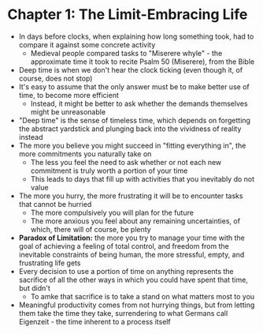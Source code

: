 # Chapter 1: The Limit-Embracing Life

* In days before clocks, when explaining how long something took, had to compare it against some concrete activity
  * Medieval people compared tasks to "Miserere whyle" - the approximate time it took to recite Psalm 50 (Miserere), from the Bible
* Deep time is when we don't hear the clock ticking (even though it, of course, does not stop)
* It's easy to assume that the only answer must be to make better use of time, to become more efficient
  * Instead, it might be better to ask whether the demands themselves might be unreasonable
* "Deep time" is the sense of timeless time, which depends on forgetting the abstract yardstick and plunging back into the vividness of reality instead
* The more you believe you might succeed in "fitting everything in", the more commitments you naturally take on
  * The less you feel the need to ask whether or not each new commitment is truly worth a portion of your time
  * This leads to days that fill up with activities that you inevitably do not value
* The more you hurry, the more frustrating it will be to encounter tasks that cannot be hurried
  * The more compulsively you will plan for the future
  * The more anxious you feel about any remaining uncertainties, of which, there will of course, be plenty
* **Paradox of Limitation:** the more you try to manage your time with the goal of achieving a feeling of total control, and freedom from the inevitable constraints of being human, the more stressful, empty, and frustrating life gets
* Every decision to use a portion of time on anything represents the sacrifice of all the other ways in which you could have spent that time, but didn't
  * To amke that sacrifice is to take a stand on what matters most to you
* Meaningful productivity comes from not hurrying things, but from letting them take the time they take, surrendering to what Germans call Eigenzeit - the time inherent to a process itself